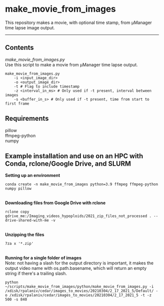 # make_movie_from_images
This repository makes a movie, with optional time stamp, from µManager time lapse image output.

---

## Contents
*make_movie_from_images.py*  
Use this script to make a movie from µManager time lapse output.
<br>
````
make_movie_from_images.py
    -i <input_image_dir>
    -o <output_image_dir>
    -t # Flag to include timestamp
    -z <interval_in_ms> # Only used if -t present, interval between images
    -s <buffer_in_s> # Only used if -t present, time from start to first frame
````

## Requirements
pillow  
ffmpeg-python  
numpy  

## Example installation and use on an HPC with Conda, rclone/Google Drive, and SLURM

**Setting up an environment**

````
conda create -n make_movie_from_images python=3.9 ffmpeg ffmpeg-python numpy pillow
````

<br> **Downloading files from Google Drive with rclone**

````
rclone copy gdrive_me:/Imaging_videos_hypoploids/2021_zip_files_not_processed . --drive-shared-with-me -v
````

<br> **Unzipping the files**

````
7za x '*.zip'
````

<br> **Running for a single folder of images**
<br> Note: not having a slash for the output directory is important, it makes the output video name with os.path.basename, which will return an empty string if there's a trailing slash.
````
python ~/scripts/make_movie_from_images/python/make_movie_from_images.py -i /xdisk/rpalaniv/cedar/images_to_movies/20210304/2_17_2021_5/Default/ -o /xdisk/rpalaniv/cedar/images_to_movies/20210304/2_17_2021_5 -t -z 500 -s 840
````
